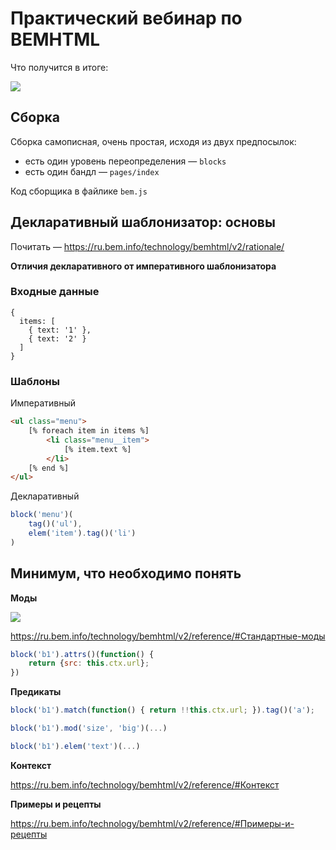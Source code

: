 # Практический вебинар по BEMHTML

Что получится в итоге:

![](https://yadi.sk/i/A_erjdlhjMXnv_XXL.jpg)

## Сборка

Сборка самописная, очень простая, исходя из двух предпосылок:

- есть один уровень переопределения — `blocks`
- есть один бандл — `pages/index`

Код сборщика в файлике `bem.js`

## Декларативный шаблонизатор: основы

Почитать — https://ru.bem.info/technology/bemhtml/v2/rationale/

**Отличия декларативного от императивного шаблонизатора**

### Входные данные

```
{
  items: [
    { text: '1' },
    { text: '2' }
  ]
}
```

### Шаблоны

Императивный

```html
<ul class="menu">
    [% foreach item in items %]
        <li class="menu__item">
            [% item.text %]
        </li>
    [% end %]
</ul>
```

Декларативный

```js
block('menu')(
    tag()('ul'),
    elem('item').tag()('li')
)
```

## Минимум, что необходимо понять

**Моды**

![](https://raw.github.com/bem/bem-core/v1/common.docs/reference/reference_mode_default.png)

https://ru.bem.info/technology/bemhtml/v2/reference/#Стандартные-моды

```js
block('b1').attrs()(function() {
    return {src: this.ctx.url};
})
```

**Предикаты**

```js
block('b1').match(function() { return !!this.ctx.url; }).tag()('a');
```

```js
block('b1').mod('size', 'big')(...)
```

```js
block('b1').elem('text')(...)
```

**Контекст**

https://ru.bem.info/technology/bemhtml/v2/reference/#Контекст

**Примеры и рецепты**

https://ru.bem.info/technology/bemhtml/v2/reference/#Примеры-и-рецепты
